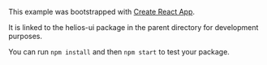 This example was bootstrapped with [Create React App](https://github.com/facebook/create-react-app).

It is linked to the helios-ui package in the parent directory for development purposes.

You can run `npm install` and then `npm start` to test your package.

